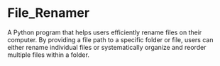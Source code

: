 # File_Renamer
A Python program that helps users efficiently rename files on their computer. By providing a file path to a specific folder or file, users can either rename individual files or systematically organize and reorder multiple files within a folder.

